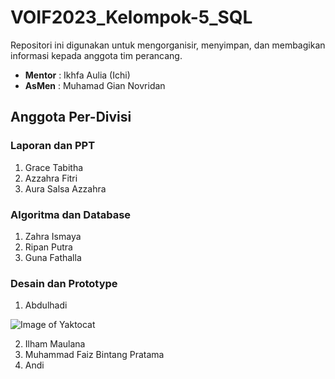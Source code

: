 # VOIF2023_Kelompok-5_SQL

Repositori ini digunakan untuk mengorganisir, menyimpan, dan membagikan informasi kepada anggota tim perancang.

- **Mentor** : Ikhfa Aulia (Ichi)
- **AsMen** : Muhamad Gian Novridan

## Anggota Per-Divisi

### Laporan dan PPT

1. Grace Tabitha
2. Azzahra Fitri
3. Aura Salsa Azzahra

### Algoritma dan Database

1. Zahra Ismaya
2. Ripan Putra
3. Guna Fathalla

### Desain dan Prototype

1. Abdulhadi

![Image of Yaktocat](https://i.kym-cdn.com/photos/images/newsfeed/002/652/421/280.jpg)

2. Ilham Maulana
3. Muhammad Faiz Bintang Pratama
4. Andi
